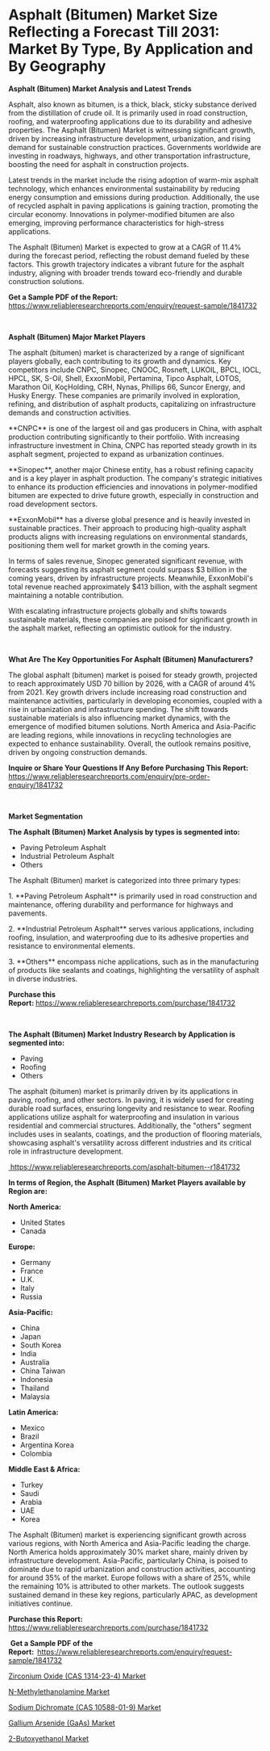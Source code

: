 <p><h1>Asphalt (Bitumen) Market Size Reflecting a Forecast Till 2031: Market By Type, By Application and By Geography</h1></p><p><strong>Asphalt (Bitumen) Market Analysis and Latest Trends</strong></p>
<p><p>Asphalt, also known as bitumen, is a thick, black, sticky substance derived from the distillation of crude oil. It is primarily used in road construction, roofing, and waterproofing applications due to its durability and adhesive properties. The Asphalt (Bitumen) Market is witnessing significant growth, driven by increasing infrastructure development, urbanization, and rising demand for sustainable construction practices. Governments worldwide are investing in roadways, highways, and other transportation infrastructure, boosting the need for asphalt in construction projects.</p><p>Latest trends in the market include the rising adoption of warm-mix asphalt technology, which enhances environmental sustainability by reducing energy consumption and emissions during production. Additionally, the use of recycled asphalt in paving applications is gaining traction, promoting the circular economy. Innovations in polymer-modified bitumen are also emerging, improving performance characteristics for high-stress applications.</p><p>The Asphalt (Bitumen) Market is expected to grow at a CAGR of 11.4% during the forecast period, reflecting the robust demand fueled by these factors. This growth trajectory indicates a vibrant future for the asphalt industry, aligning with broader trends toward eco-friendly and durable construction solutions.</p></p>
<p><strong>Get a Sample PDF of the Report:&nbsp;</strong> <a href="https://www.reliableresearchreports.com/enquiry/request-sample/1841732?utm_campaign=83&utm_medium=2&utm_source=Github&utm_content=ia&utm_term=31122024&utm_id=asphalt-bitumen">https://www.reliableresearchreports.com/enquiry/request-sample/1841732</a></p>
<p>&nbsp;</p>
<p><strong>Asphalt (Bitumen) Major Market Players</strong></p>
<p><p>The asphalt (bitumen) market is characterized by a range of significant players globally, each contributing to its growth and dynamics. Key competitors include CNPC, Sinopec, CNOOC, Rosneft, LUKOIL, BPCL, IOCL, HPCL, SK, S-Oil, Shell, ExxonMobil, Pertamina, Tipco Asphalt, LOTOS, Marathon Oil, KoçHolding, CRH, Nynas, Phillips 66, Suncor Energy, and Husky Energy. These companies are primarily involved in exploration, refining, and distribution of asphalt products, capitalizing on infrastructure demands and construction activities.</p><p>**CNPC** is one of the largest oil and gas producers in China, with asphalt production contributing significantly to their portfolio. With increasing infrastructure investment in China, CNPC has reported steady growth in its asphalt segment, projected to expand as urbanization continues.</p><p>**Sinopec**, another major Chinese entity, has a robust refining capacity and is a key player in asphalt production. The company's strategic initiatives to enhance its production efficiencies and innovations in polymer-modified bitumen are expected to drive future growth, especially in construction and road development sectors.</p><p>**ExxonMobil** has a diverse global presence and is heavily invested in sustainable practices. Their approach to producing high-quality asphalt products aligns with increasing regulations on environmental standards, positioning them well for market growth in the coming years.</p><p>In terms of sales revenue, Sinopec generated significant revenue, with forecasts suggesting its asphalt segment could surpass $3 billion in the coming years, driven by infrastructure projects. Meanwhile, ExxonMobil's total revenue reached approximately $413 billion, with the asphalt segment maintaining a notable contribution.</p><p>With escalating infrastructure projects globally and shifts towards sustainable materials, these companies are poised for significant growth in the asphalt market, reflecting an optimistic outlook for the industry.</p></p>
<p>&nbsp;</p>
<p><strong>What Are The Key Opportunities For Asphalt (Bitumen) Manufacturers?</strong></p>
<p><p>The global asphalt (bitumen) market is poised for steady growth, projected to reach approximately USD 70 billion by 2026, with a CAGR of around 4% from 2021. Key growth drivers include increasing road construction and maintenance activities, particularly in developing economies, coupled with a rise in urbanization and infrastructure spending. The shift towards sustainable materials is also influencing market dynamics, with the emergence of modified bitumen solutions. North America and Asia-Pacific are leading regions, while innovations in recycling technologies are expected to enhance sustainability. Overall, the outlook remains positive, driven by ongoing construction demands.</p></p>
<p><strong>Inquire or Share Your Questions If Any Before Purchasing This Report:</strong> <a href="https://www.reliableresearchreports.com/enquiry/pre-order-enquiry/1841732?utm_campaign=83&utm_medium=2&utm_source=Github&utm_content=ia&utm_term=31122024&utm_id=asphalt-bitumen">https://www.reliableresearchreports.com/enquiry/pre-order-enquiry/1841732</a></p>
<p>&nbsp;</p>
<p><strong>Market Segmentation</strong></p>
<p><strong>The Asphalt (Bitumen) Market Analysis by types is segmented into:</strong></p>
<p><ul><li>Paving Petroleum Asphalt</li><li>Industrial Petroleum Asphalt</li><li>Others</li></ul></p>
<p><p>The Asphalt (Bitumen) market is categorized into three primary types: </p><p>1. **Paving Petroleum Asphalt** is primarily used in road construction and maintenance, offering durability and performance for highways and pavements. </p><p>2. **Industrial Petroleum Asphalt** serves various applications, including roofing, insulation, and waterproofing due to its adhesive properties and resistance to environmental elements. </p><p>3. **Others** encompass niche applications, such as in the manufacturing of products like sealants and coatings, highlighting the versatility of asphalt in diverse industries.</p></p>
<p><strong>Purchase this Report:&nbsp;</strong><a href="https://www.reliableresearchreports.com/purchase/1841732?utm_campaign=83&utm_medium=2&utm_source=Github&utm_content=ia&utm_term=31122024&utm_id=asphalt-bitumen">https://www.reliableresearchreports.com/purchase/1841732</a></p>
<p>&nbsp;</p>
<p><strong>The Asphalt (Bitumen) Market Industry Research by Application is segmented into:</strong></p>
<p><ul><li>Paving</li><li>Roofing</li><li>Others</li></ul></p>
<p><p>The asphalt (bitumen) market is primarily driven by its applications in paving, roofing, and other sectors. In paving, it is widely used for creating durable road surfaces, ensuring longevity and resistance to wear. Roofing applications utilize asphalt for waterproofing and insulation in various residential and commercial structures. Additionally, the "others" segment includes uses in sealants, coatings, and the production of flooring materials, showcasing asphalt's versatility across different industries and its critical role in infrastructure development.</p></p>
<p><a href="https://www.reliableresearchreports.com/asphalt-bitumen--r1841732?utm_campaign=83&utm_medium=2&utm_source=Github&utm_content=ia&utm_term=31122024&utm_id=asphalt-bitumen">&nbsp;https://www.reliableresearchreports.com/asphalt-bitumen--r1841732</a></p>
<p><strong>In terms of Region, the Asphalt (Bitumen) Market Players available by Region are:</strong></p>
<p>
    <p> <strong> North America: </strong>
        <ul>
            <li>United States</li>
            <li>Canada</li>
        </ul>
        </p> 
    <p> <strong> Europe: </strong>
        <ul>
            <li>Germany</li>
            <li>France</li>
            <li>U.K.</li>
            <li>Italy</li>
            <li>Russia</li>
        </ul>
        </p> 
    <p> <strong> Asia-Pacific: </strong>
        <ul>
            <li>China</li>
            <li>Japan</li>
            <li>South Korea</li>
            <li>India</li>
            <li>Australia</li>
            <li>China Taiwan</li>
            <li>Indonesia</li>
            <li>Thailand</li>
            <li>Malaysia</li>
        </ul>
        </p> 
    <p> <strong> Latin America: </strong>
        <ul>
            <li>Mexico</li>
            <li>Brazil</li>
            <li>Argentina Korea</li>
            <li>Colombia</li>
        </ul>
        </p> 
    <p> <strong> Middle East & Africa: </strong>
        <ul>
            <li>Turkey</li>
            <li>Saudi</li>
            <li>Arabia</li>
            <li>UAE</li>
            <li>Korea</li>
        </ul>
    </p>
    </p>
<p><p>The Asphalt (Bitumen) market is experiencing significant growth across various regions, with North America and Asia-Pacific leading the charge. North America holds approximately 30% market share, mainly driven by infrastructure development. Asia-Pacific, particularly China, is poised to dominate due to rapid urbanization and construction activities, accounting for around 35% of the market. Europe follows with a share of 25%, while the remaining 10% is attributed to other markets. The outlook suggests sustained demand in these key regions, particularly APAC, as development initiatives continue.</p></p>
<p><strong>Purchase this Report: </strong><a href="https://www.reliableresearchreports.com/purchase/1841732?utm_campaign=83&utm_medium=2&utm_source=Github&utm_content=ia&utm_term=31122024&utm_id=asphalt-bitumen">https://www.reliableresearchreports.com/purchase/1841732</a></p>
<p>&nbsp;<strong>Get a Sample PDF of the Report:&nbsp;&nbsp;</strong><a href="https://www.reliableresearchreports.com/enquiry/request-sample/1841732?utm_campaign=83&utm_medium=2&utm_source=Github&utm_content=ia&utm_term=31122024&utm_id=asphalt-bitumen">https://www.reliableresearchreports.com/enquiry/request-sample/1841732</a></p>
<p><strong></strong></p>
<p><p><a href="https://github.com/arvelm4nthig/Market-Research-Report-List-1/blob/main/zirconium-oxide-cas-1314-23-4-market.md?utm_campaign=83&utm_medium=2&utm_source=Github&utm_content=ia&utm_term=31122024&utm_id=asphalt-bitumen">Zirconium Oxide (CAS 1314-23-4) Market</a></p><p><a href="https://github.com/HobertDavis43/Market-Research-Report-List-1/blob/main/n-methylethanolamine-market.md?utm_campaign=83&utm_medium=2&utm_source=Github&utm_content=ia&utm_term=31122024&utm_id=asphalt-bitumen">N-Methylethanolamine Market</a></p><p><a href="https://github.com/jaquelynhasenaue8/Market-Research-Report-List-1/blob/main/sodium-dichromate-cas-10588-01-9-market.md?utm_campaign=83&utm_medium=2&utm_source=Github&utm_content=ia&utm_term=31122024&utm_id=asphalt-bitumen">Sodium Dichromate (CAS 10588-01-9) Market</a></p><p><a href="https://github.com/AshikRahman991/Market-Research-Report-List-1/blob/main/gallium-arsenide-gaas-market.md?utm_campaign=83&utm_medium=2&utm_source=Github&utm_content=ia&utm_term=31122024&utm_id=asphalt-bitumen">Gallium Arsenide (GaAs) Market</a></p><p><a href="https://github.com/AlisaRowe24/Market-Research-Report-List-1/blob/main/2-butoxyethanol-market.md?utm_campaign=83&utm_medium=2&utm_source=Github&utm_content=ia&utm_term=31122024&utm_id=asphalt-bitumen">2-Butoxyethanol Market</a></p></p>